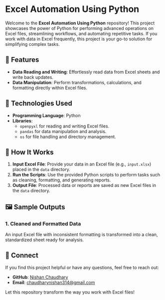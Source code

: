 # Excel Automation Using Python

Welcome to the **Excel Automation Using Python** repository! This project showcases the power of Python for performing advanced operations on Excel files, streamlining workflows, and automating repetitive tasks. If you work with data in Excel frequently, this project is your go-to solution for simplifying complex tasks.

## 🌟 Features

- **Data Reading and Writing**: Effortlessly read data from Excel sheets and write back updates.
- **Data Manipulation**: Perform transformations, calculations, and formatting directly within Excel files.

## 🔧 Technologies Used

- **Programming Language**: Python
- **Libraries**:
  - `openpyxl` for reading and writing Excel files.
  - `pandas` for data manipulation and analysis.
  - `os` for file handling and directory management.



## 🚀 How It Works

1. **Input Excel File**: Provide your data in an Excel file (e.g., `input.xlsx`) placed in the `data` directory.
2. **Run the Scripts**: Use the provided Python scripts to perform tasks such as cleaning, formatting, and generating reports.
3. **Output File**: Processed data or reports are saved as new Excel files in the `data` directory.



## 🖼️ Sample Outputs

### 1. Cleaned and Formatted Data
An input Excel file with inconsistent formatting is transformed into a clean, standardized sheet ready for analysis.


## 🤝 Connect

If you find this project helpful or have any questions, feel free to reach out:

- **GitHub**: [Nishan Chaudhary](https://github.com/Nishanchaudhary)
- **Email**: chaudharynishan314@gmail.com 

Let this repository transform the way you work with Excel files!
